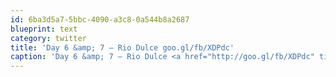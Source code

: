 ```yaml
---
id: 6ba3d5a7-5bbc-4090-a3c8-0a544b8a2687
blueprint: text
category: twitter
title: 'Day 6 &amp; 7 – Rio Dulce goo.gl/fb/XDPdc'
caption: 'Day 6 &amp; 7 – Rio Dulce <a href="http://goo.gl/fb/XDPdc" title="http://goo.gl/fb/XDPdc" class="link link_untco">goo.gl/fb/XDPdc</a>'
---
```

